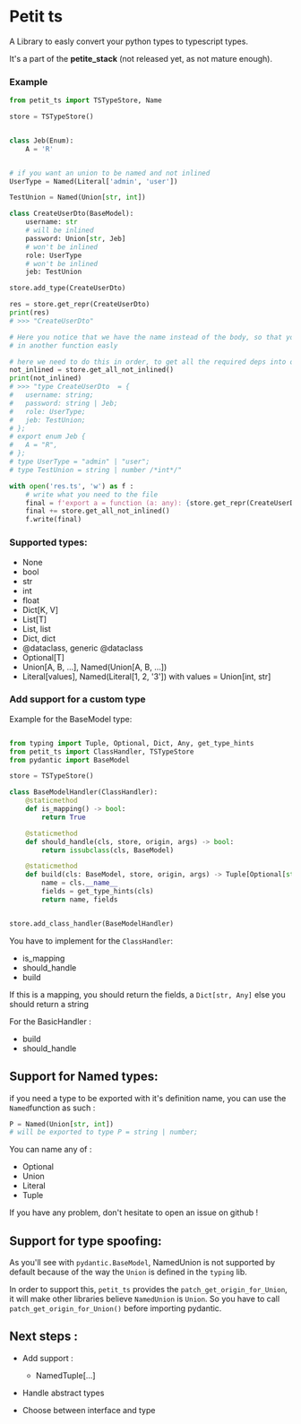 # Petit ts


A Library to easly convert your python types to typescript types.

It's a part of the **petite_stack** (not released yet, as not mature enough).

### Example

```python
from petit_ts import TSTypeStore, Name

store = TSTypeStore()


class Jeb(Enum):
    A = 'R'


# if you want an union to be named and not inlined
UserType = Named(Literal['admin', 'user'])

TestUnion = Named(Union[str, int])

class CreateUserDto(BaseModel):
    username: str
    # will be inlined
    password: Union[str, Jeb]
    # won't be inlined
    role: UserType
    # won't be inlined
    jeb: TestUnion

store.add_type(CreateUserDto)

res = store.get_repr(CreateUserDto)
print(res)
# >>> "CreateUserDto"

# Here you notice that we have the name instead of the body, so that you can use it
# in another function easly

# here we need to do this in order, to get all the required deps into our ts file
not_inlined = store.get_all_not_inlined()
print(not_inlined)
# >>> "type CreateUserDto  = {
# 	username: string;
# 	password: string | Jeb;
# 	role: UserType;
# 	jeb: TestUnion;
# };
# export enum Jeb {
# 	A = "R",
# };
# type UserType = "admin" | "user";
# type TestUnion = string | number /*int*/"

with open('res.ts', 'w') as f :
    # write what you need to the file
    final = f'export a = function (a: any): {store.get_repr(CreateUserDto)};'
    final += store.get_all_not_inlined()
    f.write(final)
```


### Supported types:

- None
- bool
- str
- int
- float
- Dict[K, V]
- List[T]
- List, list
- Dict, dict
- @dataclass, generic @dataclass
- Optional[T]
- Union[A, B, ...], Named(Union[A, B, ...])
- Literal[values], Named(Literal[1, 2, '3']) with values = Union[int, str]

### Add support for a custom type

Example for the BaseModel type:

```python

from typing import Tuple, Optional, Dict, Any, get_type_hints
from petit_ts import ClassHandler, TSTypeStore
from pydantic import BaseModel

store = TSTypeStore()

class BaseModelHandler(ClassHandler):
    @staticmethod
    def is_mapping() -> bool:
        return True

    @staticmethod
    def should_handle(cls, store, origin, args) -> bool:
        return issubclass(cls, BaseModel)

    @staticmethod
    def build(cls: BaseModel, store, origin, args) -> Tuple[Optional[str], Dict[str, Any]]:
        name = cls.__name__
        fields = get_type_hints(cls)
        return name, fields


store.add_class_handler(BaseModelHandler)
```

You have to implement for the `ClassHandler`:

- is_mapping
- should_handle
- build

If this is a mapping, you should return the fields, a `Dict[str, Any]` else you should return a string

For the BasicHandler :

- build
- should_handle


## Support for Named types:

if you need a type to be exported with it's definition name, you can use the `Named`function as such :

```python
P = Named(Union[str, int])
# will be exported to type P = string | number;
```

You can name any of :

- Optional
- Union
- Literal
- Tuple

If you have any problem, don't hesitate to open an issue on github !


## Support for type spoofing:


As you'll see with `pydantic.BaseModel`, NamedUnion is not supported by default because of the way the `Union`
is defined in the `typing` lib.

In order to support this, `petit_ts` provides the `patch_get_origin_for_Union`, it will make other libraries
believe `NamedUnion` is `Union`.
So you have to call `patch_get_origin_for_Union()` before importing pydantic.

## Next steps :

- Add support :
    - NamedTuple[...]

- Handle abstract types
- Choose between interface and type
